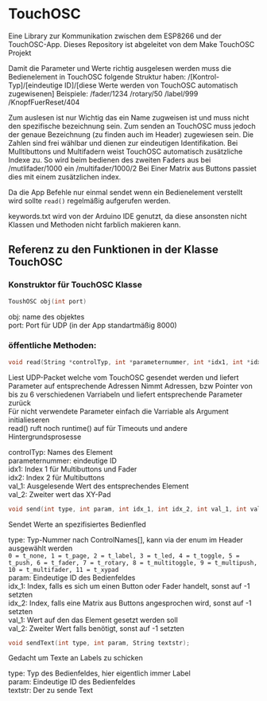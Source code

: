 # TouchOSC
Eine Library zur Kommunikation zwischen dem ESP8266 und der TouchOSC-App. Dieses Repository ist abgeleitet von dem Make TouchOSC Projekt

Damit die Parameter und Werte richtig ausgelesen werden muss die Bedienelement in TouchOSC folgende Struktur haben:
/[Kontrol-Typ]/[eindeutige ID]/[diese Werte werden von TouchOSC automatisch zugewisenen]
Beispiele:
/fader/1234
/rotary/50
/label/999
/KnopfFuerReset/404

Zum auslesen ist nur Wichtig das ein Name zugweisen ist und muss nicht den spezifische bezeichnung sein. 
Zum senden an TouchOSC muss jedoch der genaue Bezeichnung (zu finden auch im Header) zugewiesen sein. Die Zahlen sind frei wählbar und dienen zur eindeutigen Identifikation. 
Bei Mulltibuttons und Multifadern weist TouchOSC automatisch zusätzliche Indexe zu.
So wird beim bedienen des zweiten Faders aus bei /mutlifader/1000 ein /multifader/1000/2
Bei Einer Matrix aus Buttons passiet dies mit einem zusätzlichen index.

Da die App Befehle nur einmal sendet wenn ein Bedienelement verstellt wird sollte `read()` regelmäßig aufgerufen werden.

keywords.txt wird von der Arduino IDE genutzt, da diese ansonsten nicht Klassen und Methoden nicht farblich makieren kann.


## Referenz zu den Funktionen in der Klasse TouchOSC

### Konstruktor für TouchOSC Klasse
```c++
ToushOSC obj(int port)
```
obj: name des objektes  
port: Port für UDP (in der App standartmäßig 8000)

### öffentliche Methoden:
```c++
void read(String *controlTyp, int *parameternummer, int *idx1, int *idx2, int *val_1, int *val_2);
```
Liest UDP-Packet welche vom TouchOSC gesendet werden und liefert Parameter auf entsprechende Adressen
Nimmt Adressen, bzw Pointer von bis zu 6 verschiedenen Varriabeln und liefert entsprechende Parameter zurück  
Für nicht verwendete Parameter einfach die Varriable als Argument initialieseren  
read() ruft noch runtime() auf für Timeouts und andere Hintergrundsprosesse  

controlTyp: Names des Element  
parameternummer: eindeutige ID  
idx1: Index 1 für Multibuttons und Fader  
idx2: Index 2 für Multibuttons  
val_1: Ausgelesende Wert des entsprechendes Element  
val_2: Zweiter wert das XY-Pad  


```c++
void send(int type, int param, int idx_1, int idx_2, int val_1, int val_2);
```
Sendet Werte an spezifisiertes Bedienfled  

type: Typ-Nummer nach ControlNames[], kann via der enum im Header ausgewählt werden  
`0 = t_none, 1 = t_page, 2 = t_label, 3 = t_led, 4 = t_toggle, 5 = t_push, 6 = t_fader, 7 = t_rotary, 8 = t_multitoggle, 9 = t_multipush, 10 = t_multifader, 11 = t_xypad`  
param: Eindeutige ID des Bedienfeldes  
idx_1: Index, falls es sich um einen Button oder Fader handelt, sonst auf -1 setzten  
idx_2: Index, falls eine Matrix aus Buttons angesprochen wird, sonst auf -1 setzten  
val_1: Wert auf den das Element gesetzt werden soll  
val_2: Zweiter Wert falls benötigt, sonst auf -1 setzten  


```c++
void sendText(int type, int param, String textstr);
```
Gedacht um Texte an Labels zu schicken  

type: Typ des Bedienfeldes, hier eigentlich immer Label  
param: Eindeutige ID des Bedienfeldes  
textstr: Der zu sende Text
